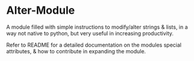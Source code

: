 # Alter-Module
A module filled with simple instructions to modify/alter strings &amp; lists, in a way not native to python, but very useful in increasing productivity.

Refer to README for a detailed documentation on the modules special attributes, & how to contribute in expanding the module.
